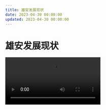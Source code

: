 ```yaml
---
title: 雄安发展现状
date: 2023-04-30 00:00:00
updated: 2023-04-30 00:00:00
---
```


# 雄安发展现状

![雄安发展现状-0-5392.mp4](assets/雄安发展现状-0-5392.mp4)

